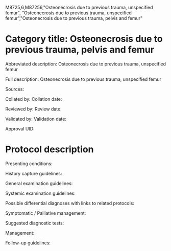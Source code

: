 M8725,6,M87256,"Osteonecrosis due to previous trauma, unspecified femur", "Osteonecrosis due to previous trauma, unspecified femur","Osteonecrosis due to previous trauma, pelvis and femur"
# Category title: Osteonecrosis due to previous trauma, pelvis and femur

Abbreviated description: Osteonecrosis due to previous trauma, unspecified femur

Full description: Osteonecrosis due to previous trauma, unspecified femur

Sources:

Collated by:
Collation date:

Reviewed by:
Review date:

Validated by:
Validation date:

Approval UID:

# Protocol description

Presenting conditions:

History capture guidelines:

General examination guidelines:

Systemic examination guidelines:

Possible differential diagnoses with links to related protocols:

Symptomatic / Palliative management:

Suggested diagnostic tests:

Management:

Follow-up guidelines:
